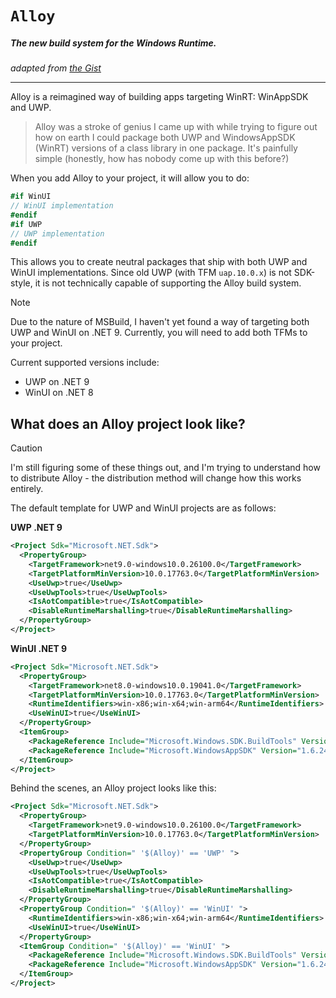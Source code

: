 # `Alloy`

##### The new build system for the Windows Runtime.

_adapted from [the Gist](https://gist.github.com/Lamparter/7747df6950cf2133723ea120fdf1334e)_

---

Alloy is a reimagined way of building apps targeting WinRT: WinAppSDK and UWP.

> Alloy was a stroke of genius I came up with while trying to figure out how on earth I could package both UWP and WindowsAppSDK (WinRT) versions of a class library in one package.
> It's painfully simple (honestly, how has nobody come up with this before?)

When you add Alloy to your project, it will allow you to do:
```cs
#if WinUI
// WinUI implementation
#endif
#if UWP
// UWP implementation
#endif
```

This allows you to create neutral packages that ship with both UWP and WinUI implementations. Since old UWP (with TFM `uap.10.0.x`) is not SDK-style, it is not technically capable of supporting the Alloy build system.

> [!NOTE]
> Due to the nature of MSBuild, I haven't yet found a way of targeting both UWP and WinUI on .NET 9.
> Currently, you will need to add both TFMs to your project.

Current supported versions include:
- UWP on .NET 9
- WinUI on .NET 8

## What does an Alloy project look like?

> [!CAUTION]
> I'm still figuring some of these things out, and I'm trying to understand how to distribute Alloy - the distribution method will change how this works entirely.

The default template for UWP and WinUI projects are as follows:

**UWP .NET 9**

```xml
<Project Sdk="Microsoft.NET.Sdk">
  <PropertyGroup>
    <TargetFramework>net9.0-windows10.0.26100.0</TargetFramework>
    <TargetPlatformMinVersion>10.0.17763.0</TargetPlatformMinVersion>
    <UseUwp>true</UseUwp>
    <UseUwpTools>true</UseUwpTools>
    <IsAotCompatible>true</IsAotCompatible>
    <DisableRuntimeMarshalling>true</DisableRuntimeMarshalling>
  </PropertyGroup>
</Project>
```

**WinUI .NET 9**

```xml
<Project Sdk="Microsoft.NET.Sdk">
  <PropertyGroup>
    <TargetFramework>net8.0-windows10.0.19041.0</TargetFramework>
    <TargetPlatformMinVersion>10.0.17763.0</TargetPlatformMinVersion>
    <RuntimeIdentifiers>win-x86;win-x64;win-arm64</RuntimeIdentifiers>
    <UseWinUI>true</UseWinUI>
  </PropertyGroup>
  <ItemGroup>
    <PackageReference Include="Microsoft.Windows.SDK.BuildTools" Version="10.0.26100.1742" />
    <PackageReference Include="Microsoft.WindowsAppSDK" Version="1.6.241114003" />
  </ItemGroup>
</Project>
```

Behind the scenes, an Alloy project looks like this:

```xml
<Project Sdk="Microsoft.NET.Sdk">
  <PropertyGroup>
    <TargetFramework>net9.0-windows10.0.26100.0</TargetFramework>
    <TargetPlatformMinVersion>10.0.17763.0</TargetPlatformMinVersion>
  </PropertyGroup>
  <PropertyGroup Condition=" '$(Alloy)' == 'UWP' ">
    <UseUwp>true</UseUwp>
    <UseUwpTools>true</UseUwpTools>
    <IsAotCompatible>true</IsAotCompatible>
    <DisableRuntimeMarshalling>true</DisableRuntimeMarshalling>
  </PropertyGroup>
  <PropertyGroup Condition=" '$(Alloy)' == 'WinUI' ">
    <RuntimeIdentifiers>win-x86;win-x64;win-arm64</RuntimeIdentifiers>
    <UseWinUI>true</UseWinUI>
  </PropertyGroup>
  <ItemGroup Condition=" '$(Alloy)' == 'WinUI' ">
    <PackageReference Include="Microsoft.Windows.SDK.BuildTools" Version="10.0.26100.1742" />
    <PackageReference Include="Microsoft.WindowsAppSDK" Version="1.6.241114003" />
  </ItemGroup>
</Project>
```
